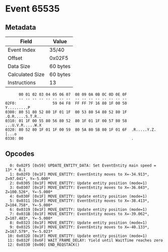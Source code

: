 # Event 65535

## Metadata

| Field           | Value    |
|-----------------|----------|
| Event Index     | 35/40    |
| Offset          | 0x02F5   |
| Data Size       | 60 bytes |
| Calculated Size | 60 bytes |
| Instructions    | 13       |

```
      00 01 02 03 04 05 06 07  08 09 0A 0B 0C 0D 0E 0F
      -- -- -- -- -- -- -- --  -- -- -- -- -- -- -- --
02F0:                59 04 F8  FF FF 7F 16 80 1F 00 50       Y.........P
0300: 80 51 80 52 80 1F 01 1F  00 53 80 54 80 52 80 1F  .Q.R.....S.T.R..
0310: 01 1F 00 55 80 56 80 52  80 1F 01 1F 00 57 80 58  ...U.V.R.....W.X
0320: 80 52 80 1F 01 1F 00 59  80 5A 80 5B 80 1F 01 6F  .R.....Y.Z.[...o
0330: 00                                                .               
```

## Opcodes

```
  0: 0x02F5 [0x59] UPDATE_ENTITY_DATA: Set EventEntity main speed = 13* * 0.1
  1: 0x02FD [0x1F] MOVE_ENTITY: EventEntity moves to X=-34.913*, Z=97.041*, Y=-5.000*
  2: 0x0305 [0x1F] MOVE_ENTITY: Update entity position (mode=1)
  3: 0x0307 [0x1F] MOVE_ENTITY: EventEntity moves to X=-36.843*, Z=100.526*, Y=-5.000*
  4: 0x030F [0x1F] MOVE_ENTITY: Update entity position (mode=1)
  5: 0x0311 [0x1F] MOVE_ENTITY: EventEntity moves to X=-38.413*, Z=104.758*, Y=-5.000*
  6: 0x0319 [0x1F] MOVE_ENTITY: Update entity position (mode=1)
  7: 0x031B [0x1F] MOVE_ENTITY: EventEntity moves to X=-39.062*, Z=107.483*, Y=-5.000*
  8: 0x0323 [0x1F] MOVE_ENTITY: Update entity position (mode=1)
  9: 0x0325 [0x1F] MOVE_ENTITY: EventEntity moves to X=-40.133*, Z=167.579*, Y=-5.023*
 10: 0x032D [0x1F] MOVE_ENTITY: Update entity position (mode=1)
 11: 0x032F [0x6F] WAIT_FRAME_DELAY: Yield until WaitTime reaches zero
 12: 0x0330 [0x00] END_REQSTACK()
```
